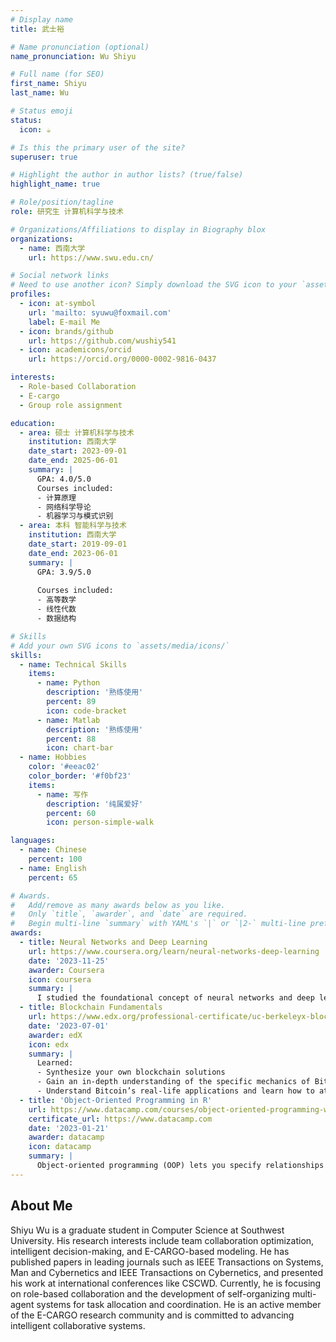 ```yaml
---
# Display name
title: 武士裕

# Name pronunciation (optional)
name_pronunciation: Wu Shiyu

# Full name (for SEO)
first_name: Shiyu
last_name: Wu

# Status emoji
status:
  icon: ☕️

# Is this the primary user of the site?
superuser: true

# Highlight the author in author lists? (true/false)
highlight_name: true

# Role/position/tagline
role: 研究生 计算机科学与技术

# Organizations/Affiliations to display in Biography blox
organizations:
  - name: 西南大学
    url: https://www.swu.edu.cn/

# Social network links
# Need to use another icon? Simply download the SVG icon to your `assets/media/icons/` folder.
profiles:
  - icon: at-symbol
    url: 'mailto: syuwu@foxmail.com'
    label: E-mail Me
  - icon: brands/github
    url: https://github.com/wushiy541
  - icon: academicons/orcid
    url: https://orcid.org/0000-0002-9816-0437

interests:
  - Role-based Collaboration
  - E-cargo
  - Group role assignment

education:
  - area: 硕士 计算机科学与技术
    institution: 西南大学
    date_start: 2023-09-01
    date_end: 2025-06-01
    summary: |
      GPA: 4.0/5.0
      Courses included:
      - 计算原理
      - 网络科学导论
      - 机器学习与模式识别
  - area: 本科 智能科学与技术
    institution: 西南大学
    date_start: 2019-09-01
    date_end: 2023-06-01
    summary: |
      GPA: 3.9/5.0
      
      Courses included:
      - 高等数学
      - 线性代数
      - 数据结构

# Skills
# Add your own SVG icons to `assets/media/icons/`
skills:
  - name: Technical Skills
    items:
      - name: Python
        description: '熟练使用'
        percent: 89
        icon: code-bracket
      - name: Matlab
        description: '熟练使用'
        percent: 88
        icon: chart-bar
  - name: Hobbies
    color: '#eeac02'
    color_border: '#f0bf23'
    items:
      - name: 写作
        description: '纯属爱好'
        percent: 60
        icon: person-simple-walk

languages:
  - name: Chinese
    percent: 100
  - name: English
    percent: 65

# Awards.
#   Add/remove as many awards below as you like.
#   Only `title`, `awarder`, and `date` are required.
#   Begin multi-line `summary` with YAML's `|` or `|2-` multi-line prefix and indent 2 spaces below.
awards:
  - title: Neural Networks and Deep Learning
    url: https://www.coursera.org/learn/neural-networks-deep-learning
    date: '2023-11-25'
    awarder: Coursera
    icon: coursera
    summary: |
      I studied the foundational concept of neural networks and deep learning. By the end, I was familiar with the significant technological trends driving the rise of deep learning; build, train, and apply fully connected deep neural networks; implement efficient (vectorized) neural networks; identify key parameters in a neural network’s architecture; and apply deep learning to your own applications.
  - title: Blockchain Fundamentals
    url: https://www.edx.org/professional-certificate/uc-berkeleyx-blockchain-fundamentals
    date: '2023-07-01'
    awarder: edX
    icon: edx
    summary: |
      Learned:
      - Synthesize your own blockchain solutions
      - Gain an in-depth understanding of the specific mechanics of Bitcoin
      - Understand Bitcoin’s real-life applications and learn how to attack and destroy Bitcoin, Ethereum, smart contracts and Dapps, and alternatives to Bitcoin’s Proof-of-Work consensus algorithm
  - title: 'Object-Oriented Programming in R'
    url: https://www.datacamp.com/courses/object-oriented-programming-with-s3-and-r6-in-r
    certificate_url: https://www.datacamp.com
    date: '2023-01-21'
    awarder: datacamp
    icon: datacamp
    summary: |
      Object-oriented programming (OOP) lets you specify relationships between functions and the objects that they can act on, helping you manage complexity in your code. This is an intermediate level course, providing an introduction to OOP, using the S3 and R6 systems. S3 is a great day-to-day R programming tool that simplifies some of the functions that you write. R6 is especially useful for industry-specific analyses, working with web APIs, and building GUIs.
---
```


## About Me

Shiyu Wu is a graduate student in Computer Science at Southwest University. His research interests include team collaboration optimization, intelligent decision-making, and E-CARGO-based modeling. He has published papers in leading journals such as IEEE Transactions on Systems, Man and Cybernetics and IEEE Transactions on Cybernetics, and presented his work at international conferences like CSCWD. Currently, he is focusing on role-based collaboration and the development of self-organizing multi-agent systems for task allocation and coordination. He is an active member of the E-CARGO research community and is committed to advancing intelligent collaborative systems.
